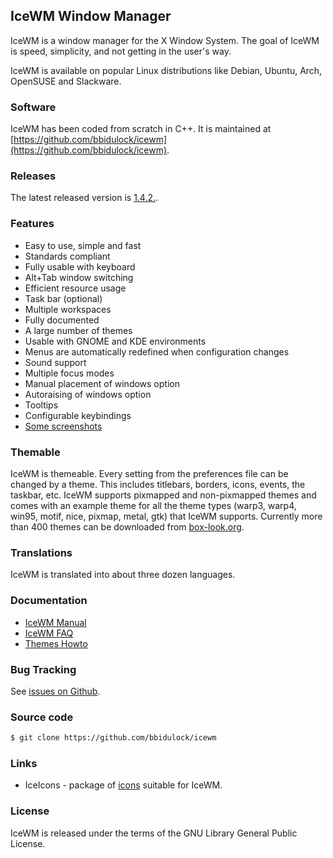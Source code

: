 ## IceWM Window Manager

IceWM is a window manager for the X Window System.
The goal of IceWM is speed, simplicity,
and not getting in the user's way.

IceWM is available on popular Linux distributions
like Debian, Ubuntu, Arch, OpenSUSE and Slackware.

### Software

IceWM has been coded from scratch in C++.
It is maintained at [https://github.com/bbidulock/icewm](https://github.com/bbidulock/icewm).

### Releases

The latest released version is [1.4.2.](https://github.com/bbidulock/icewm/releases).

### Features

- Easy to use, simple and fast
- Standards compliant
- Fully usable with keyboard
- Alt+Tab window switching
- Efficient resource usage
- Task bar (optional)
- Multiple workspaces
- Fully documented
- A large number of themes
- Usable with GNOME and KDE environments
- Menus are automatically redefined when configuration changes
- Sound support
- Multiple focus modes
- Manual placement of windows option
- Autoraising of windows option
- Tooltips
- Configurable keybindings
- [Some screenshots](https://github.com/bbidulock/icewm/issues/156)

### Themable

IceWM is themeable. Every setting from the preferences file can be changed
by a theme. This includes titlebars, borders, icons, events, the taskbar,
etc. IceWM supports pixmapped and non-pixmapped themes and comes with an
example theme for all the theme types (warp3, warp4, win95, motif, nice,
pixmap, metal, gtk) that IceWM supports.
Currently more than 400 themes can be downloaded from
[box-look.org](https://www.box-look.org/browse/cat/142/ord/latest/).

### Translations

IceWM is translated into about three dozen languages.

### Documentation

- [IceWM Manual](manual/)
- [IceWM FAQ](FAQ/)
- [Themes Howto](themes/)

### Bug Tracking

See [issues on Github](https://github.com/bbidulock/icewm/issues).

### Source code

```bash
$ git clone https://github.com/bbidulock/icewm
```

### Links

- IceIcons - package of [icons](http://sandbox.cz/~covex/icewm/iceicons/) suitable for IceWM.

### License

IceWM is released under the terms of the GNU Library General Public License.

